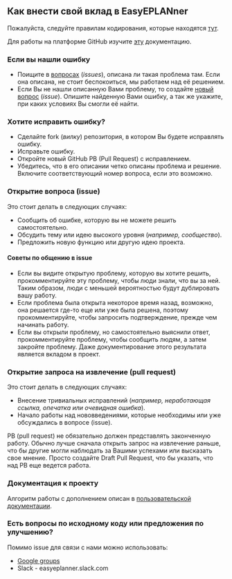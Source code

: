 ## Как внести свой вклад в EasyEPLANner

Пожалуйста, следуйте правилам кодирования, которые находятся [тут](https://github.com/savushkin-r-d/EasyEPLANner/blob/master/docs/codestyle.md).

Для работы на платформе GitHub изучите [эту](https://github.com/savushkin-r-d/hello-tortoisegit) документацию.

### Если вы нашли ошибку

+ Поищите в [вопросах](https://github.com/savushkin-r-d/EasyEPLANner/issues) (_issues_), описана ли такая проблема там. Если она описана, не стоит беспокоиться, мы работаем над её решением.
+ Если Вы не нашли описанную Вами проблему, то создайте [новый вопрос](https://github.com/savushkin-r-d/EasyEPLANner/issues/new) (_issue_). Опишите найденную Вами ошибку, а так же укажите, при каких условиях Вы смогли её найти.

### Хотите исправить ошибку?

+ Сделайте fork (_вилку_) репозитория, в котором Вы будете исправлять ошибку.
+ Исправьте ошибку.
+ Откройте новый GitHub PB (Pull Request) с исправлением.
+ Убедитесь, что в его описании четко описаны проблема и решение. Включите соответствующий номер вопроса, если это возможно.

### Открытие вопроса (issue)

Это стоит делать в следующих случаях:
+ Сообщить об ошибке, которую вы не можете решить самостоятельно.
+ Обсудить тему или идею высокого уровня (_например, сообщество_).
+ Предложить новую функцию или другую идею проекта.

#### Советы по общению в issue

+ Если вы видите открытую проблему, которую вы хотите решить, прокомментируйте эту проблему, чтобы люди знали, что вы за ней. Таким образом, люди с меньшей вероятностью будут дублировать вашу работу.
+ Если проблема была открыта некоторое время назад, возможно, она решается где-то еще или уже была решена, поэтому прокомментируйте, чтобы запросить подтверждение, прежде чем начинать работу.
+ Если вы открыли проблему, но самостоятельно выяснили ответ, прокомментируйте проблему, чтобы сообщить людям, а затем закройте проблему. Даже документирование этого результата является вкладом в проект.

### Открытие запроса на извлечение (pull request)

Это стоит делать в следующих случаях:
+ Внесение тривиальных исправлений (_например, неработающая ссылка, опечатка или очевидная ошибка_).
+ Начало работы над нововведениями, которые необходимы или уже обсуждались в вопросе (issue).

PB (pull request) не обязательно должен представлять законченную работу. Обычно лучше сначала открыть запрос на извлечение раньше, что бы другие могли наблюдать за Вашими успехами или высказать свое мнение. Просто создайте Draft Pull Request, что бы указать, что над PB еще ведется работа.

### Документация к проекту

Алгоритм работы с дополнением описан в [пользовательской документации](https://github.com/savushkin-r-d/EasyEPLANner/tree/master/docs/user_manual).

### Есть вопросы по исходному коду или предложения по улучшению?

Помимо issue для связи с нами можно использовать:
+ [Google groups](https://groups.google.com/forum/#!forum/easyeplanner)
+ Slack - easyeplanner.slack.com
